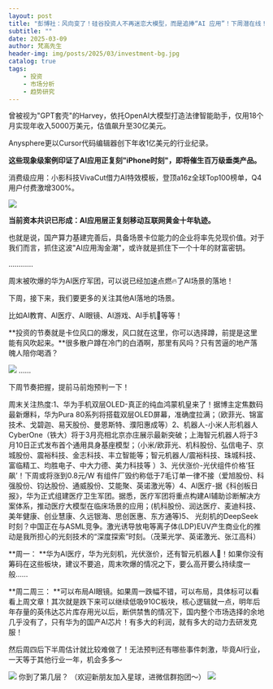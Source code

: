 ```yaml
---
layout: post
title: "彭博社：风向变了！硅谷投资人不再迷恋大模型，而是追捧“AI 应用”！下周潜在线！"
subtitle: ""
date: 2025-03-09
author: 梵高先生
header-img: img/posts/2025/03/investment-bg.jpg
catalog: true
tags:
    - 投资
    - 市场分析
    - 趋势研究
---
```


曾被视为&quot;GPT套壳&quot;的Harvey，依托OpenAI大模型打造法律智能助手，仅用18个月实现年收入5000万美元，估值飙升至30亿美元。

Anysphere更以Cursor代码编辑器创下年收1亿美元的行业纪录。

**这些现象级案例印证了AI应用正复刻&quot;iPhone时刻&quot;，即将催生百万级垂类产品。**

消费级应用：小影科技VivaCut借力AI特效模板，登顶a16z全球Top100榜单，Q4用户付费激增300%。

![](https://mmbiz.qpic.cn/sz_mmbiz_jpg/https://mmbiz.qpic.cn/sz_mmbiz_jpg/ViaIfpMVXKTQ4cDEtrrdyuyFcv0UYBYlak0G8x9mzP7JhLcOVKhTJdrEVe2oPObZMmyyMhSkgncYxmQ9dJbjwcQ/640?wx_fmt=jpeg)

**当前资本共识已形成：AI应用层正复刻移动互联网黄金十年轨迹。**

也就是说，国产算力基建完善后，具备场景卡位能力的企业将率先兑现价值。对于我们而言，抓住这波&quot;AI应用淘金潮&quot;，或许就是抓住下一个十年的财富密钥。

…………

周末被吹爆的华为AI医疗军团，可以说已经加速点燃🔥了AI场景的落地！

下周，接下来，我们要更多的关注其他AI落地的场景。

比如AI教育、AI医疗、AI眼镜、AI游戏、AI手机📱等等！

**投资的节奏就是卡位风口的爆发，风口就在这里，你可以选择蹲，前提是这里能有风吹起来。**很多散户蹲在冷门的白酒啊，那里有风吗？只有苦逼的地产落魄人陪你喝酒？

![](https://mmbiz.qpic.cn/sz_mmbiz_jpg/https://mmbiz.qpic.cn/sz_mmbiz_jpg/ViaIfpMVXKTSuBns84cWOm5maCGyDq45wDwFAVzmLwIwf2aicetia9sqMzFdzEHkUiabGRR0Df3UkqD7H8DfPzCYGQ/640?wx_fmt=jpeg)
……

下周节奏把握，提前马前炮预判一下！

周末关注热度:1、华为手机双层OLED-真正的纯血鸿蒙机皇来了！据博主定焦数码最新爆料，华为Pura 80系列将搭载双层OLED屏幕，准确度拉满；（欧菲光、锦富技术、戈碧迦、易天股份、曼恩斯特、濮阳惠成等）2、机器人-小米人形机器人CyberOne（铁大）将于3月亮相北京亦庄展示最新突破；上海智元机器人将于3月10日正式发布首个通用具身基座模型；（小米/欧菲光、机科股份、弘信电子、京城股份、震裕科技、金志科技、丰立智能等；智元机器人/震裕科技、珠城科技、富临精工、均胜电子、中大力德、美力科技等 ）3、光伏涨价-光伏组件价格‘狂飙’！下周或将涨到0.8元/W 有组件厂毁约称低于7毛订单一律不接（爱旭股份、科强股份、钧达股份、通威股份、艾能聚、英诺激光等）4、AI医疗-据《科创板日报》，华为正式组建医疗卫生军团。据悉，医疗军团将重点构建AI辅助诊断解决方案体系，推动医疗大模型在临床场景的应用；(机科股份、润达医疗、麦迪科技、美年健康、创业慧康、久远银海、思创医惠、东方通等)5、 光刻机的DeepSeek 时刻？中国正在与ASML竞争。激光诱导放电等离子体(LDP)EUV产生商业化的推动是我所担心的光刻技术的“深度探索”时刻。（茂莱光学、英诺激光、张江高科）

**周一： **华为AI医疗，华为光刻机，光伏涨价，还有智元机器人🤖！如果你没有筹码在这些板块，建议不要追，周末吹爆的情况之下，要么高开要么持续度一般……

**周二周三： **可以布局AI眼镜。如果周一跌幅不错，可以布局，具体标可以看看上周文章！其次就是跌下来可以继续低吸910C板块，核心逻辑就一点，明年后年存量的英伟达芯片库存用光以后，断供禁售的情况下，国内整个市场选择的余地几乎没有了，只有华为的国产AI芯片！有多大的利润，就有多大的动力去研发克服！

然后周四后下半周估计就比较难做了！无法预判还有哪些事件刺激，毕竟AI行业，一天等于其他行业一年，机会多多～

![](https://mmbiz.qpic.cn/sz_mmbiz_jpg/https://mmbiz.qpic.cn/sz_mmbiz_jpg/ViaIfpMVXKTSuBns84cWOm5maCGyDq45wmPJF3Ef4aw7m2G6rpsG5Pb4L4Ficgf2f1sd4r8PMiaahyvcCiazQsLTibg/640?wx_fmt=jpeg)
你到了第几层？
（欢迎新朋友加入星球，进微信群抱团～）
![](https://mmbiz.qpic.cn/sz_mmbiz_jpg/https://mmbiz.qpic.cn/sz_mmbiz_jpg/ViaIfpMVXKTSuBns84cWOm5maCGyDq45ww618L8auib2GguusTEfLsMWq4qzw9KyFlNmiaz9xgME0Wo39DiaAuEjGw/640?wx_fmt=jpeg)